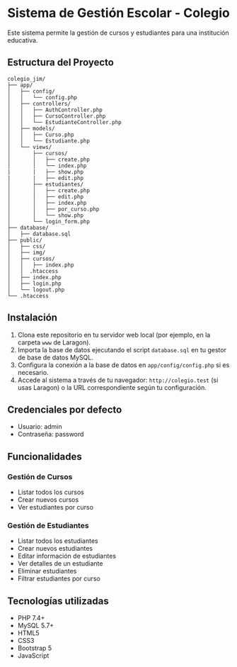 # Sistema de Gestión Escolar - Colegio

Este sistema permite la gestión de cursos y estudiantes para una institución educativa.

## Estructura del Proyecto

```
colegio_jim/
├── app/
│   ├── config/
│   │   └── config.php
│   ├── controllers/
│   │   ├── AuthController.php
│   │   ├── CursoController.php
│   │   └── EstudianteController.php
│   ├── models/
│   │   ├── Curso.php
│   │   └── Estudiante.php
│   └── views/
│       ├── cursos/
│       │   ├── create.php
│       │   └── index.php
|       |   ├── show.php
|       |   ├── edit.php
│       ├── estudiantes/
│       │   ├── create.php
│       │   ├── edit.php
│       │   ├── index.php
│       │   ├── por_curso.php
│       │   └── show.php
│       └── login_form.php
├── database/
│   ├── database.sql
├── public/
│   ├── css/
│   ├── img/
│   ├── cursos/
│   │   ├── index.php
│   │  .htaccess
│   ├── index.php
│   ├── login.php
│   └── logout.php
└── .htaccess
```

## Instalación

1. Clona este repositorio en tu servidor web local (por ejemplo, en la carpeta `www` de Laragon).
2. Importa la base de datos ejecutando el script `database.sql` en tu gestor de base de datos MySQL.
3. Configura la conexión a la base de datos en `app/config/config.php` si es necesario.
4. Accede al sistema a través de tu navegador: `http://colegio.test` (si usas Laragon) o la URL correspondiente según tu configuración.

## Credenciales por defecto

- Usuario: admin
- Contraseña: password

## Funcionalidades

### Gestión de Cursos
- Listar todos los cursos
- Crear nuevos cursos
- Ver estudiantes por curso

### Gestión de Estudiantes
- Listar todos los estudiantes
- Crear nuevos estudiantes
- Editar información de estudiantes
- Ver detalles de un estudiante
- Eliminar estudiantes
- Filtrar estudiantes por curso

## Tecnologías utilizadas

- PHP 7.4+
- MySQL 5.7+
- HTML5
- CSS3
- Bootstrap 5
- JavaScript

